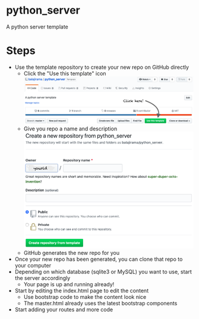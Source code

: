 # python_server
 A python server template

# Steps
* Use the template repository to create your new repo on GitHub directly
   * Click the "Use this template" icon
   ![Step 1](doc/img/step1.png)
   * Give you repo a name and description
   ![Step 2](doc/img/step2.png)
   * GitHub generates the new repo for you
* Once your new repo has been generated, you can clone that repo to your computer
* Depending on which database (sqlite3 or MySQL) you want to use, start the server accordingly
   * Your page is up and running already!
* Start by editing the index.html page to edit the content
   * Use bootstrap code to make the content look nice
   * The master.html already uses the latest bootstrap components
* Start adding your routes and more code
